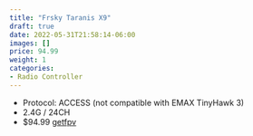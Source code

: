 ```yaml
---
title: "Frsky Taranis X9"
draft: true
date: 2022-05-31T21:58:14-06:00
images: []
price: 94.99
weight: 1
categories:
- Radio Controller
---
```


- Protocol: ACCESS (not compatible with EMAX TinyHawk 3)
- 2.4G / 24CH
- $94.99 [getfpv](https://www.getfpv.com/frsky-taranis-x9-lite-2-4g-24ch-radio-transmitter.html)

